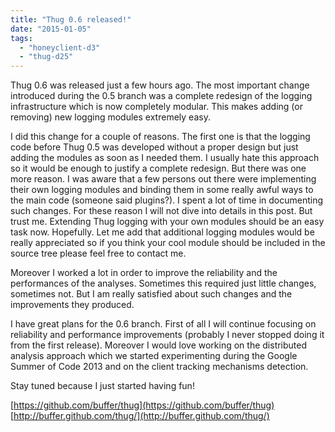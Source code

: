 ```yaml
---
title: "Thug 0.6 released!"
date: "2015-01-05"
tags: 
  - "honeyclient-d3"
  - "thug-d25"
---
```


Thug 0.6 was released just a few hours ago. The most important change introduced during the 0.5 branch was a complete redesign of the logging infrastructure which is now completely modular. This makes adding (or removing) new logging modules extremely easy.  
  
I did this change for a couple of reasons. The first one is that the logging code before Thug 0.5 was developed without a proper design but just adding the modules as soon as I needed them. I usually hate this approach so it would be enough to justify a complete redesign. But there was one more reason. I was aware that a few persons out there were implementing their own logging modules and binding them in some really awful ways to the main code (someone said plugins?). I spent a lot of time in documenting such changes. For these reason I will not dive into details in this post. But trust me. Extending Thug logging with your own modules should be an easy task now. Hopefully. Let me add that additional logging modules would be really appreciated so if you think your cool module should be included in the source tree please feel free to contact me.  
  
Moreover I worked a lot in order to improve the reliability and the performances of the analyses. Sometimes this required just little changes, sometimes not. But I am really satisfied about such changes and the improvements they produced.  
  
I have great plans for the 0.6 branch. First of all I will continue focusing on reliability and performance improvements (probably I never stopped doing it from the first release). Moreover I would love working on the distributed analysis approach which we started experimenting during the Google Summer of Code 2013 and on the client tracking mechanisms detection.  
  
Stay tuned because I just started having fun!  
  
[https://github.com/buffer/thug](https://github.com/buffer/thug)  
[http://buffer.github.com/thug/](http://buffer.github.com/thug/)
